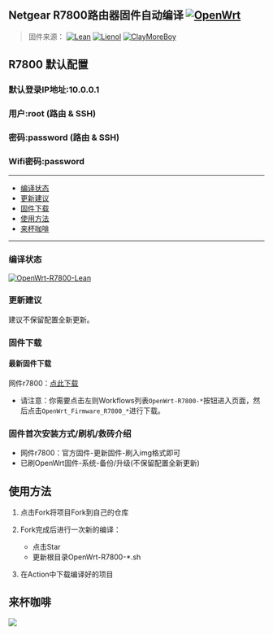 ## Netgear R7800路由器固件自动编译 [![OpenWrt](https://img.shields.io/badge/From-OpenWrt-blue.svg?style=for-the-badge&logo=appveyor)](https://github.com/openwrt/openwrt)
>固件来源：
[![Lean](https://img.shields.io/badge/Lean-Package-brightgreen.svg?style=flat&logo=appveyor)](https://github.com/coolsnowwolf/lede) 
 [![Lienol](https://img.shields.io/badge/Lienol-Package-blueviolet.svg?style=flat&logo=appveyor)](https://github.com/Lienol/openwrt-package) [![ClayMoreBoy](https://img.shields.io/badge/Mod-ClayMoreBoy-blueviolet.svg?style=flat&logo=appveyor)](https://github.com/ClayMoreBoy)

## R7800 默认配置
### 默认登录IP地址:10.0.0.1
###           用户:root       (路由 & SSH)
###           密码:password   (路由 & SSH)
###       Wifi密码:password
--------------
* [编译状态](#编译状态)
* [更新建议](#更新建议)
* [固件下载](#固件下载)
* [使用方法](#使用方法)
* [来杯咖啡](#来杯咖啡)
--------------

### 编译状态
[![OpenWrt-R7800-Lean](https://github.com/ClayMoreBoy/OpenWrt-Actions-R7800/workflows/OpenWrt-R7800-Lean/badge.svg)](https://github.com/ClayMoreBoy/OpenWrt-Actions-R7800/actions?query=workflow%3AOpenWrt-R7800-Lean)

### 更新建议
建议不保留配置全新更新。

### 固件下载
#### 最新固件下载
网件r7800：[点此下载](https://github.com/ClayMoreBoy/OpenWrt-Actions-R7800/actions)

- 请注意：你需要点击左则Workflows列表`OpenWrt-R7800-*`按钮进入页面，然后点击`OpenWrt_Firmware_R7800_*`进行下载。


### 固件首次安装方式/刷机/救砖介绍
- 网件r7800：官方固件-更新固件-刷入img格式即可
- 已刷OpenWrt固件-系统-备份/升级(不保留配置全新更新)

## 使用方法

1. 点击Fork将项目Fork到自己的仓库

2. Fork完成后进行一次新的编译：
    - 点击Star  
    - 更新根目录OpenWrt-R7800-*.sh  

3. 在Action中下载编译好的项目

## 来杯咖啡

![](https://raw.githubusercontent.com/ClayMoreBoy/OpenWrt-Actions-R7800/master/Sponsor.png)
